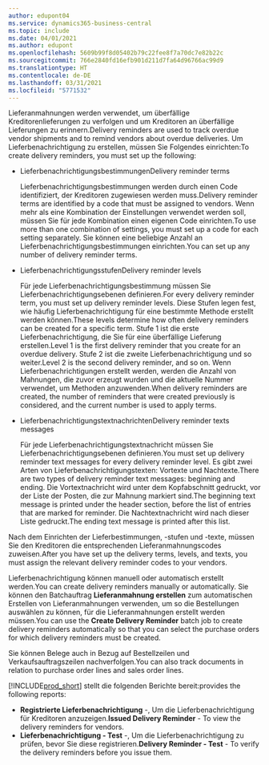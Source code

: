 ```yaml
---
author: edupont04
ms.service: dynamics365-business-central
ms.topic: include
ms.date: 04/01/2021
ms.author: edupont
ms.openlocfilehash: 5609b99f8d05402b79c22fee8f7a70dc7e82b22c
ms.sourcegitcommit: 766e2840fd16efb901d211d7fa64d96766ac99d9
ms.translationtype: HT
ms.contentlocale: de-DE
ms.lasthandoff: 03/31/2021
ms.locfileid: "5771532"
---
```

<span data-ttu-id="52223-101">Lieferanmahnungen werden verwendet, um überfällige Kreditorenlieferungen zu verfolgen und um Kreditoren an überfällige Lieferungen zu erinnern.</span><span class="sxs-lookup"><span data-stu-id="52223-101">Delivery reminders are used to track overdue vendor shipments and to remind vendors about overdue deliveries.</span></span> <span data-ttu-id="52223-102">Um Lieferbenachrichtigung zu erstellen, müssen Sie Folgendes einrichten:</span><span class="sxs-lookup"><span data-stu-id="52223-102">To create delivery reminders, you must set up the following:</span></span>

- <span data-ttu-id="52223-103">Lieferbenachrichtigungsbestimmungen</span><span class="sxs-lookup"><span data-stu-id="52223-103">Delivery reminder terms</span></span>  

    <span data-ttu-id="52223-104">Lieferbenachrichtigungsbestimmungen werden durch einen Code identifiziert, der Kreditoren zugewiesen werden muss.</span><span class="sxs-lookup"><span data-stu-id="52223-104">Delivery reminder terms are identified by a code that must be assigned to vendors.</span></span> <span data-ttu-id="52223-105">Wenn mehr als eine Kombination der Einstellungen verwendet werden soll, müssen Sie für jede Kombination einen eigenen Code einrichten.</span><span class="sxs-lookup"><span data-stu-id="52223-105">To use more than one combination of settings, you must set up a code for each setting separately.</span></span> <span data-ttu-id="52223-106">Sie können eine beliebige Anzahl an Lieferbenachrichtigungsbestimmungen einrichten.</span><span class="sxs-lookup"><span data-stu-id="52223-106">You can set up any number of delivery reminder terms.</span></span>  

- <span data-ttu-id="52223-107">Lieferbenachrichtigungsstufen</span><span class="sxs-lookup"><span data-stu-id="52223-107">Delivery reminder levels</span></span>  

    <span data-ttu-id="52223-108">Für jede Lieferbenachrichtigungsbestimmung müssen Sie Lieferbenachrichtigungsebenen definieren.</span><span class="sxs-lookup"><span data-stu-id="52223-108">For every delivery reminder term, you must set up delivery reminder levels.</span></span> <span data-ttu-id="52223-109">Diese Stufen legen fest, wie häufig Lieferbenachrichtigung für eine bestimmte Methode erstellt werden können.</span><span class="sxs-lookup"><span data-stu-id="52223-109">These levels determine how often delivery reminders can be created for a specific term.</span></span> <span data-ttu-id="52223-110">Stufe 1 ist die erste Lieferbenachrichtigung, die Sie für eine überfällige Lieferung erstellen.</span><span class="sxs-lookup"><span data-stu-id="52223-110">Level 1 is the first delivery reminder that you create for an overdue delivery.</span></span> <span data-ttu-id="52223-111">Stufe 2 ist die zweite Lieferbenachrichtigung und so weiter.</span><span class="sxs-lookup"><span data-stu-id="52223-111">Level 2 is the second delivery reminder, and so on.</span></span> <span data-ttu-id="52223-112">Wenn Lieferbenachrichtigungen erstellt werden, werden die Anzahl von Mahnungen, die zuvor erzeugt wurden und die aktuelle Nummer verwendet, um Methoden anzuwenden.</span><span class="sxs-lookup"><span data-stu-id="52223-112">When delivery reminders are created, the number of reminders that were created previously is considered, and the current number is used to apply terms.</span></span>  

- <span data-ttu-id="52223-113">Lieferbenachrichtigungstextnachrichten</span><span class="sxs-lookup"><span data-stu-id="52223-113">Delivery reminder texts messages</span></span>  

    <span data-ttu-id="52223-114">Für jede Lieferbenachrichtigungstextnachricht müssen Sie Lieferbenachrichtigungsebenen definieren.</span><span class="sxs-lookup"><span data-stu-id="52223-114">You must set up delivery reminder text messages for every delivery reminder level.</span></span> <span data-ttu-id="52223-115">Es gibt zwei Arten von Lieferbenachrichtigungstexten: Vortexte und Nachtexte.</span><span class="sxs-lookup"><span data-stu-id="52223-115">There are two types of delivery reminder text messages: beginning and ending.</span></span> <span data-ttu-id="52223-116">Die Vortextnachricht wird unter dem Kopfabschnitt gedruckt, vor der Liste der Posten, die zur Mahnung markiert sind.</span><span class="sxs-lookup"><span data-stu-id="52223-116">The beginning text message is printed under the header section, before the list of entries that are marked for reminder.</span></span> <span data-ttu-id="52223-117">Die Nachtextnachricht wird nach dieser Liste gedruckt.</span><span class="sxs-lookup"><span data-stu-id="52223-117">The ending text message is printed after this list.</span></span>  

<span data-ttu-id="52223-118">Nach dem Einrichten der Lieferbestimmungen, -stufen und -texte, müssen Sie den Kreditoren die entsprechenden Lieferanmahnungscodes zuweisen.</span><span class="sxs-lookup"><span data-stu-id="52223-118">After you have set up the delivery terms, levels, and texts, you must assign the relevant delivery reminder codes to your vendors.</span></span>  

<span data-ttu-id="52223-119">Lieferbenachrichtigung können manuell oder automatisch erstellt werden.</span><span class="sxs-lookup"><span data-stu-id="52223-119">You can create delivery reminders manually or automatically.</span></span> <span data-ttu-id="52223-120">Sie können den Batchauftrag **Lieferanmahnung erstellen** zum automatischen Erstellen von Lieferanmahnungen verwenden, um so die Bestellungen auswählen zu können, für die Lieferanmahnungen erstellt werden müssen.</span><span class="sxs-lookup"><span data-stu-id="52223-120">You can use the **Create Delivery Reminder** batch job to create delivery reminders automatically so that you can select the purchase orders for which delivery reminders must be created.</span></span>  

<span data-ttu-id="52223-121">Sie können Belege auch in Bezug auf Bestellzeilen und Verkaufsauftragszeilen nachverfolgen.</span><span class="sxs-lookup"><span data-stu-id="52223-121">You can also track documents in relation to purchase order lines and sales order lines.</span></span>  

[!INCLUDE[prod_short](../../../includes/prod_short.md)] <span data-ttu-id="52223-122">stellt die folgenden Berichte bereit:</span><span class="sxs-lookup"><span data-stu-id="52223-122">provides the following reports:</span></span>  

- <span data-ttu-id="52223-123">**Registrierte Lieferbenachrichtigung** -, Um die Lieferbenachrichtigung für Kreditoren anzuzeigen.</span><span class="sxs-lookup"><span data-stu-id="52223-123">**Issued Delivery Reminder** - To view the delivery reminders for vendors.</span></span>  
- <span data-ttu-id="52223-124">**Lieferbenachrichtigung - Test** -, Um die Lieferbenachrichtigung zu prüfen, bevor Sie diese registrieren.</span><span class="sxs-lookup"><span data-stu-id="52223-124">**Delivery Reminder - Test** - To verify the delivery reminders before you issue them.</span></span>  

